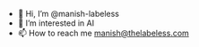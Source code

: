 - 👋 Hi, I’m @manish-labeless
- 👀 I’m interested in AI 
- 📫 How to reach me manish@thelabeless.com 

<!---
manish-labeless/manish-labeless is a ✨ special ✨ repository because its `README.md` (this file) appears on your GitHub profile.
You can click the Preview link to take a look at your changes.
--->
